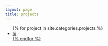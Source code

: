 ```yaml
---
layout: page
title: projects
---
```

<!-- 
{% for tag in site.tags %}
  <h3>{{ tag[0] }}</h3>
  <ul>
    {% for post in tag[1] %}
      <li><a href="{{ post.url }}">{{ post.date | date: "%B %Y" }} - {{ post.title }}</a></li>
    {% endfor %}
  </ul>
{% endfor %} -->

<!-- {% for tag in site.tags %}
  <h3>{{ tag[0] }}</h3>
  <ul>
    {% for post in tag[1] %}
      <li><a href="{{ post.url }}">{{ post.date | date: "%B %Y" }} - {{ post.title }}</a></li>
    {% endfor %}
  </ul>
{% endfor %} -->

<ul>
  {% for project in site.categories.projects %}
    <li><a href = "{{ project.url }}">hi</li>
    <!-- <ul> -->
      <!-- {% for post in tag[1] %} -->
    <!-- <li><a href="{{ project.url }}">{{ project.date | date: "%B %Y" }} - {{ project.title }}</a></li> -->
      <!-- {% endfor %} -->
    <!-- </ul> -->
  {% endfor %}
</ul> 

